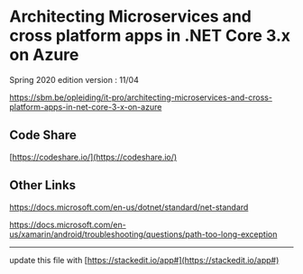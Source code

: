 # Architecting Microservices and cross platform apps in .NET Core 3.x on Azure

Spring 2020 edition
version : 11/04

https://sbm.be/opleiding/it-pro/architecting-microservices-and-cross-platform-apps-in-net-core-3-x-on-azure


## Code Share
[https://codeshare.io/](https://codeshare.io/)

## Other Links

https://docs.microsoft.com/en-us/dotnet/standard/net-standard

https://docs.microsoft.com/en-us/xamarin/android/troubleshooting/questions/path-too-long-exception




---
update this file with [https://stackedit.io/app#](https://stackedit.io/app#)

<!--stackedit_data:
eyJoaXN0b3J5IjpbLTMwNDE5NzM4NCw5MDI0MDYxNTYsLTY3MT
gwNzA0MywtODQzOTA0MDUsLTE4NjgwNDU2MzgsLTEwMDQxODk5
NzYsLTM1NjgzMjcsLTgxNDEyOTU2OSw3MTQwMzM2MzMsLTQwOD
U4MjI0MywtMTEzOTc5MzkzMywxMzUzMjE0OTksLTE0Njk1NzEz
NTAsLTYwMjEzMjkwXX0=
-->